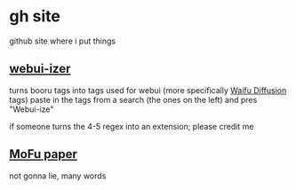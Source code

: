 # gh site
github site where i put things 
## [webui-izer](https://yoinked-h.github.io/tagconvert.html)
turns booru tags into tags used for webui (more specifically [Waifu Diffusion](https://github.com/waifu-diffusion) tags)
paste in the tags from a search (the ones on the left) and pres "Webui-ize"

if someone turns the 4-5 regex into an extension; please credit me

## [MoFu paper](https://yoinked-h.github.io/MoFu.pdf)
not gonna lie, many words
